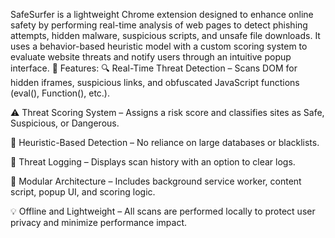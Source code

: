 SafeSurfer is a lightweight Chrome extension designed to enhance online safety by performing real-time analysis of web pages to detect phishing attempts, hidden malware, suspicious scripts, and unsafe file downloads.
It uses a behavior-based heuristic model with a custom scoring system to evaluate website threats and notify users through an intuitive popup interface.
🚀 Features:
🔍 Real-Time Threat Detection – Scans DOM for hidden iframes, suspicious links, and obfuscated JavaScript functions (eval(), Function(), etc.).

⚠️ Threat Scoring System – Assigns a risk score and classifies sites as Safe, Suspicious, or Dangerous.

🧠 Heuristic-Based Detection – No reliance on large databases or blacklists.

🧾 Threat Logging – Displays scan history with an option to clear logs.

🧩 Modular Architecture – Includes background service worker, content script, popup UI, and scoring logic.

💡 Offline and Lightweight – All scans are performed locally to protect user privacy and minimize performance impact.
